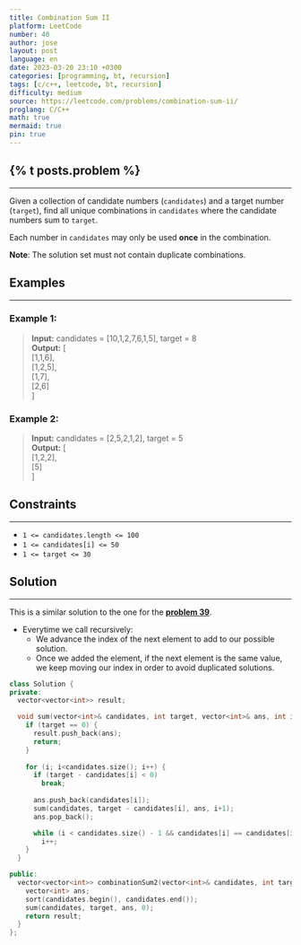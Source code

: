 ```yaml
---
title: Combination Sum II
platform: LeetCode
number: 40
author: jose
layout: post
language: en
date: 2023-03-20 23:10 +0300
categories: [programming, bt, recursion]
tags: [c/c++, leetcode, bt, recursion]
difficulty: medium
source: https://leetcode.com/problems/combination-sum-ii/
proglang: C/C++
math: true
mermaid: true
pin: true
---
```

## {% t posts.problem %}
---
Given a collection of candidate numbers (`candidates`) and a target number (`target`), find all unique combinations in `candidates` where the candidate numbers sum to `target`.  

Each number in `candidates` may only be used **once** in the combination.  

**Note**: The solution set must not contain duplicate combinations.  

## Examples
---
### **Example 1:**
>**Input:** candidates = [10,1,2,7,6,1,5], target = 8  
>**Output:** [  
>[1,1,6],  
>[1,2,5],  
>[1,7],  
>[2,6]  
>]  

### **Example 2:**
>**Input:** candidates = [2,5,2,1,2], target = 5  
>**Output:** [  
>[1,2,2],  
>[5]  
>]  

## Constraints
---
- `1 <= candidates.length <= 100`  
- `1 <= candidates[i] <= 50`  
- `1 <= target <= 30`  

## Solution
---
This is a similar solution to the one for the [**problem 39**](../leetcode-39-combination-sum).  
- Everytime we call recursively:  
  - We advance the index of the next element to add to our possible solution.  
  - Once we added the element, if the next element is the same value, we keep moving our index in order to avoid duplicated solutions.  

```c++
class Solution {
private:
  vector<vector<int>> result;

  void sum(vector<int>& candidates, int target, vector<int>& ans, int i) {
    if (target == 0) {
      result.push_back(ans);
      return;
    }
        
    for (i; i<candidates.size(); i++) {
      if (target - candidates[i] < 0)
        break;
      
      ans.push_back(candidates[i]);
      sum(candidates, target - candidates[i], ans, i+1);
      ans.pop_back();

      while (i < candidates.size() - 1 && candidates[i] == candidates[i+1])
        i++;
    }
  }

public:
  vector<vector<int>> combinationSum2(vector<int>& candidates, int target) {
    vector<int> ans;
    sort(candidates.begin(), candidates.end());
    sum(candidates, target, ans, 0);
    return result;
  }
};
```

